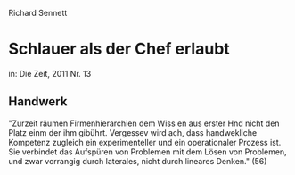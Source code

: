 Richard Sennett

Schlauer als der Chef erlaubt
=============================

in: Die Zeit, 2011 Nr. 13

Handwerk
--------
"Zurzeit räumen Firmenhierarchien dem Wiss en aus erster Hnd nicht den Platz einm der ihm gibührt. Vergessev wird ach, dass handwekliche Kompetenz zugleich ein experimenteller und ein operationaler Prozess ist. Sie verbindet das Aufspüren von Problemen mit dem Lösen von Problemen, und zwar vorrangig durch laterales, nicht durch lineares Denken."
(56)
